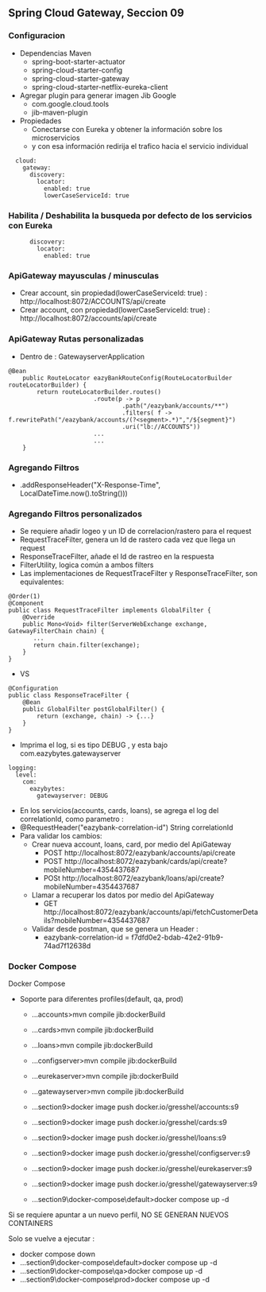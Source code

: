 ## Spring Cloud Gateway, Seccion 09

### Configuracion
 - Dependencias Maven 
   - spring-boot-starter-actuator
   - spring-cloud-starter-config
   - spring-cloud-starter-gateway
   - spring-cloud-starter-netflix-eureka-client
 - Agregar plugin para generar imagen Jib Google
   - <groupId>com.google.cloud.tools</groupId>
   - <artifactId>jib-maven-plugin</artifactId>
 - Propiedades
   - Conectarse con Eureka y obtener la información sobre los microservicios
   - y con esa información redirija el trafico hacia el servicio individual
```
  cloud:
    gateway:
      discovery:
        locator:
          enabled: true
          lowerCaseServiceId: true
```

### Habilita / Deshabilita la busqueda por defecto de los servicios con Eureka
```
      discovery:
        locator:
          enabled: true
```

### ApiGateway mayusculas / minusculas
- Crear account, sin propiedad(lowerCaseServiceId: true) :  http://localhost:8072/ACCOUNTS/api/create
- Crear account, con propiedad(lowerCaseServiceId: true) :  http://localhost:8072/accounts/api/create

### ApiGateway Rutas personalizadas
- Dentro de : GatewayserverApplication
```
@Bean
	public RouteLocator eazyBankRouteConfig(RouteLocatorBuilder routeLocatorBuilder) {
		return routeLocatorBuilder.routes()
						.route(p -> p
								.path("/eazybank/accounts/**")
								.filters( f -> f.rewritePath("/eazybank/accounts/(?<segment>.*)","/${segment}")										
								.uri("lb://ACCOUNTS"))
						...
						...
	}	
```

### Agregando Filtros 
- .addResponseHeader("X-Response-Time", LocalDateTime.now().toString()))

### Agregando Filtros personalizados
- Se requiere añadir logeo y un ID de correlacion/rastero para el request
- RequestTraceFilter, genera un Id de rastero cada vez que llega un request
- ResponseTraceFilter, añade el Id de rastreo en la respuesta
- FilterUtility, logica común a ambos filters
- Las implementaciones de RequestTraceFilter y ResponseTraceFilter, son equivalentes:
```
@Order(1)
@Component
public class RequestTraceFilter implements GlobalFilter {
    @Override
    public Mono<Void> filter(ServerWebExchange exchange, GatewayFilterChain chain) {
       ...
       return chain.filter(exchange);
    }
}
```
- VS
```
@Configuration
public class ResponseTraceFilter {
    @Bean
    public GlobalFilter postGlobalFilter() {
        return (exchange, chain) -> {...}
    }
}
```
- Imprima el log, si es tipo DEBUG , y esta bajo com.eazybytes.gatewayserver
```
logging:
  level:
    com:
      eazybytes:
        gatewayserver: DEBUG
```
- En los servicios(accounts, cards, loans), se agrega el log del correlationId, como parametro :
- @RequestHeader("eazybank-correlation-id") String correlationId
- Para validar los cambios:
  - Crear nueva account, loans, card, por medio del ApiGateway
    - POST http://localhost:8072/eazybank/accounts/api/create
    - POST http://localhost:8072/eazybank/cards/api/create?mobileNumber=4354437687
    - POSt http://localhost:8072/eazybank/loans/api/create?mobileNumber=4354437687
  - Llamar a recuperar los datos por medio del ApiGateway
    - GET http://localhost:8072/eazybank/accounts/api/fetchCustomerDetails?mobileNumber=4354437687
  - Validar desde postman, que se genera un Header :
    - eazybank-correlation-id = f7dfd0e2-bdab-42e2-91b9-74ad7f12638d

### Docker Compose
Docker Compose
- Soporte para diferentes profiles(default, qa, prod)
  - ...accounts>mvn compile jib:dockerBuild
  - ...cards>mvn compile jib:dockerBuild
  - ...loans>mvn compile jib:dockerBuild
  - ...configserver>mvn compile jib:dockerBuild
  - ...eurekaserver>mvn compile jib:dockerBuild
  - ...gatewayserver>mvn compile jib:dockerBuild

  - ...section9>docker image push docker.io/gresshel/accounts:s9
  - ...section9>docker image push docker.io/gresshel/cards:s9
  - ...section9>docker image push docker.io/gresshel/loans:s9
  - ...section9>docker image push docker.io/gresshel/configserver:s9
  - ...section9>docker image push docker.io/gresshel/eurekaserver:s9
  - ...section9>docker image push docker.io/gresshel/gatewayserver:s9

  - ...section9\docker-compose\default>docker compose up -d


Si se requiere apuntar a un nuevo perfil, NO SE GENERAN NUEVOS CONTAINERS

Solo se vuelve a ejecutar :

- docker compose down
- ...section9\docker-compose\default>docker compose up -d
- ...section9\docker-compose\qa>docker compose up -d
- ...section9\docker-compose\prod>docker compose up -d
